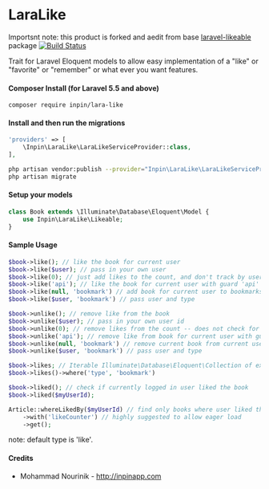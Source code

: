 LaraLike
============
Importsnt note: this product is forked and aedit from base [laravel-likeable](https://github.com/rtconner/laravel-likeable) package
[![Build Status](https://travis-ci.org/inpin/lara-like.svg?branch=master)](https://travis-ci.org/inpin/lara-like)

Trait for Laravel Eloquent models to allow easy implementation of a "like" or "favorite" or "remember" or what ever you want features.

#### Composer Install (for Laravel 5.5 and above)

	composer require inpin/lara-like

#### Install and then run the migrations

```php
'providers' => [
    \Inpin\LaraLike\LaraLikeServiceProvider::class,
],
```

```bash
php artisan vendor:publish --provider="Inpin\LaraLike\LaraLikeServiceProvider" --tag=migrations
php artisan migrate
```

#### Setup your models

```php
class Book extends \Illuminate\Database\Eloquent\Model {
    use Inpin\LaraLike\Likeable;
}
```

#### Sample Usage

```php
$book->like(); // like the book for current user
$book->like($user); // pass in your own user
$book->like(0); // just add likes to the count, and don't track by user
$book->like('api'); // like the book for current user with guard 'api'
$book->like(null, 'bookmark') // add book for current user to bookmarks
$book->like($user, 'bookmark') // pass user and type

$book->unlike(); // remove like from the book
$book->unlike($user); // pass in your own user id
$book->unlike(0); // remove likes from the count -- does not check for user
$book->unlike('api'); // remove like from book for current user with guard 'api'
$book->unlike(null, 'bookmark') // remove current book from current user bookmarks
$book->unlike($user, 'bookmark') // pass user and type

$book->likes; // Iterable Illuminate\Database\Eloquent\Collection of existing likes 
$book->likes()->where('type', 'bookmark')

$book->liked(); // check if currently logged in user liked the book
$book->liked($myUserId);

Article::whereLikedBy($myUserId) // find only books where user liked them
	->with('likeCounter') // highly suggested to allow eager load
	->get();
```
note: default type is 'like'.

#### Credits

 - Mohammad Nourinik - http://inpinapp.com
